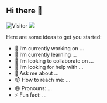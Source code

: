 ## Hi there 👋
![Visitor](https://komarev.com/ghpvc/?username=LongIT2007)
![](http://github-profile-summary-cards.vercel.app/api/cards/stats?username=LongIT2007&theme=algolia)

Here are some ideas to get you started:

- 🔭 I’m currently working on ...
- 🌱 I’m currently learning ...
- 👯 I’m looking to collaborate on ...
- 🤔 I’m looking for help with ...
- 💬 Ask me about ...
- 📫 How to reach me: ...
- 😄 Pronouns: ...
- ⚡ Fun fact: ...
